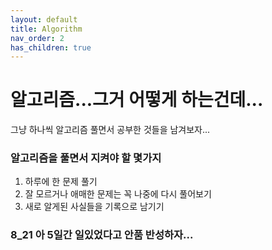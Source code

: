 ```yaml
---
layout: default
title: Algorithm
nav_order: 2
has_children: true
---
```


# 알고리즘...그거 어떻게 하는건데...

그냥 하나씩 알고리즘 풀면서 공부한 것들을 남겨보자...

### 알고리즘을 풀면서 지켜야 할 몇가지

1. 하루에 한 문제 풀기
2. 잘 모르거나 애매한 문제는 꼭 나중에 다시 풀어보기
3. 새로 알게된 사실들을 기록으로 남기기

### 8_21 아 5일간 일있었다고 안품 반성하자...
